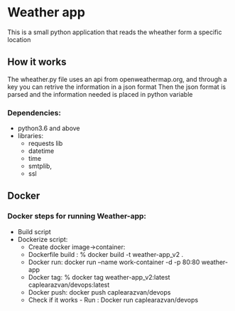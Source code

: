 # Weather app

This is a small python application that reads the wheather form a specific location
## How it works
The wheather.py file uses an api from openweathermap.org, and through a key you can retrive the information in a json format
Then the json format is parsed and the information needed is placed in python variable

### Dependencies:
- python3.6 and above
- libraries:
  - requests lib
  - datetime
  - time
  - smtplib,
  - ssl


## Docker 
### Docker steps for running Weather-app:
- Build script
- Dockerize script:
  - Create docker image->container:
  - Dockerfile build : % docker build -t weather-app_v2 .   
  - Docker run: docker run –name work-container  -d -p 80:80 weather-app
  - Docker tag: % docker tag weather-app_v2:latest caplearazvan/devops:latest    
  - Docker push: docker push caplearazvan/devops 
  - Check if it works - Run :  Docker run caplearazvan/devops








